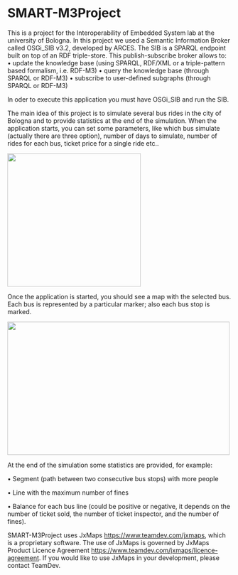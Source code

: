 # SMART-M3Project
This is a project for the Interoperability of Embedded System lab at the university of Bologna.
In this project we used a Semantic Information Broker called OSGi_SIB v3.2, developed by ARCES.
The SIB is a SPARQL endpoint built on top of an RDF triple-store.  This publish-subscribe broker allows to:
• update the knowledge base (using SPARQL, RDF/XML or a triple-pattern based formalism, i.e.  RDF-M3)
• query the knowledge base (through SPARQL or RDF-M3)
• subscribe to user-defined subgraphs (through SPARQL or RDF-M3)

In oder to execute this application you must have OSGi_SIB and run the SIB. 

The main idea of this project is to simulate several bus rides in the city of Bologna and to provide statistics at the end of the simulation. When the application starts, you can set some parameters, like which bus simulate (actually there are three option), number of days to simulate, number of rides for each bus, ticket price for a single ride etc..

<img src="https://github.com/adricarda/SMART-M3Project/blob/master/start.png" width="300" height="300">

Once the application is started, you should see a map with the selected bus. Each bus is represented by a particular marker; also each bus stop is marked.


<img src="https://github.com/adricarda/SMART-M3Project/blob/master/buses.png" width="500" height="300">

At the end of the simulation some statistics are provided, for example:

• Segment (path between two consecutive bus stops) with more people

• Line with the maximum number of fines

• Balance for each bus line (could be positive or negative, it depends on the number of ticket sold, the number of ticket inspector, and the number of fines).

SMART-M3Project uses JxMaps https://www.teamdev.com/jxmaps, which is a proprietary software. The use of JxMaps is governed by JxMaps Product Licence Agreement https://www.teamdev.com/jxmaps/licence-agreement. If you would like to use JxMaps in your development, please contact TeamDev.


